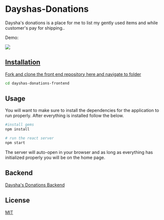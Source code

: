 # Dayshas-Donations

Daysha's donations is a place for me to list my gently used items and while customer's pay for shipping..

Demo: <a href="https://www.youtube.com/watch?v=VvAQpXWIpJo">

<img src='/home.png' />

## Installation

Fork and clone the front end repository here and navigate to folder

```bash
cd dayshas-donations-frontend
```

## Usage

You will want to make sure to install the dependencies for the application to run properly. After everything is installed follow the below.

```bash
#install gems
npm install

# run the react server
npm start
```

The server will auto-open in your browser and as long as everything has initialized properly you will be on the home page.

## Backend

[Daysha's Donations Backend](https://github.com/dayshajones/dayshas-donations-backend)


## License
[MIT](https://choosealicense.com/licenses/mit/)